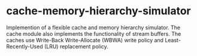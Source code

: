 # cache-memory-hierarchy-simulator
 Implemention of a flexible cache and memory hierarchy simulator. The cache module also implements the functionality of stream buffers. The caches use Write-Back Write-Allocate (WBWA) write policy and Least-Recently-Used (LRU) replacement policy.
